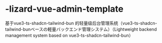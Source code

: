 # -lizard-vue-admin-template
基于vue3-ts-shadcn-tailwind-bun 的轻量级后台管理系统（vue3-ts-shadcn-tailwind-bunベースの軽量バックエンド管理システム）（Lightweight backend management system based on vue3-ts-shadcn-tailwind-bun）
